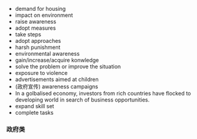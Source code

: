 
- demand for housing
- impact on environment
- raise awareness
- adopt measures
- take steps 
- adopt approaches
- harsh punishment
- environmental awareness
- gain/increase/acquire konwledge
- solve the problem or improve the situation
- exposure to violence
- advertisements aimed at children
- (政府宣传) awareness campaigns
- In a golbalised economy, investors from rich countries have flocked to developing world in search of business opportunities. 
- expand skill set
- complete tasks

### 政府类


